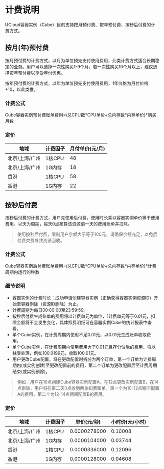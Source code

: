 # 计费说明

UCloud容器实例（Cube）目前支持按月预付费、按年预付费、按秒后付费的计费方式。

## 按月(年)预付费

按月预付费的计费方式，以月为单位预先支付使用费用，此类计费方式适合长期稳定的业务。用户可以选择一次性购买1-9个月，若一次性购买10个月以上，建议选择按年预付费以享受年付优惠。

按年预付费的计费方式，以年为单位预先支付使用费用，1年价格为月付价格*10，以此类推。

### 计费公式

Cube容器实例预付费账单费用=(总CPU数\*CPU单价+总内存数\*内存单价)\*购买月数

### 定价

|地域|计费因子|月付单价(元/月)|
|---|---|---|
|北京/上海/广州|1核CPU|48|
|北京/上海/广州|1G内存|18|
|香港|1核CPU|58|
|香港|1G内存|22|

## 按秒后付费

按秒后付费的计费方式，用户先使用后付费，使用时长乘以容器实例单价等于使用费用，以天为周期，每天0点核算该资源前一天的费用账单并扣除。

> 使用按秒后付费，限制用户余额大于等于100元，请确保余额充足，以免后付费欠费导致资源回收。

### 计费公式

Cube容器实例后付费账单费用=(总CPU数\*CPU单价+总内存数\*内存单价)\*计费周期内运行的秒数

### 细节说明

* 容器实例的计费时长：成功申请创建容器实例（正确获得容器实例资源ID）开始至容器删除（资源ID删除）为止。
* 计费周期为每日00:00:00至23:59:59。
* 按秒后付费生成账单的费用将以计费单元为单位，1计费单元等于0.01元，扣除金额将不会发生变化，具体扣费明细可在容器实例Cube的统计报表中查看。
* 单个Cube实例，在计费周期内使用不足0.01元，以0.01元生成账单收取费用。
* 单个Cube实例，在计费周期内使用费用大于0.01元且存分位后的费用，将以抹零处理，例如100.0199元，收取100.01元。
* 用户更改Cube配置，将在更改配置时拆分为两个订单，第一个订单为计费周期内(或实例创建)至更改配置前的费用，第二个订单为更改配置后至计费周期结束(或实例删除)。


> 例如：用户在10点创建Cube容器实例配置A，在12点更改实例配置B，在14点删除，用户将在第二天0点收到两张扣费账单，第一个为10-12点期间配置A的费用，第二个为12-14点期间配置B的费用。





### 定价

|地域|计费因子|单价(元/秒)|小时价(元/小时)|
|---|---|---|---|
|北京/上海/广州|1核CPU|0.0000278000|0.10008|
|北京/上海/广州|1G内存|0.0000104000|0.03744|
|香港|1核CPU|0.0000336000|0.12096|
|香港|1G内存|0.0000128000|0.04608|


<!-- |地域|机型|CPU(Core)|内存(G)|单价(元/秒)|小时价(元/小时)|
|---|---|---|---|---|---|
|北京/上海/广州|intel/AMD|0.1|0.125|0.000004080|0.014688|
|北京/上海/广州|intel/AMD|0.5|0.5|0.000019100|0.06876|
|北京/上海/广州|intel/AMD|0.5|1|0.000024300|0.08748|
|北京/上海/广州|intel/AMD|0.5|2|0.000034700|0.12492|
|北京/上海/广州|intel/AMD|1|1|0.000038200|0.13752|
|北京/上海/广州|intel/AMD|1|2|0.000048600|0.17496|
|北京/上海/广州|intel/AMD|1|4|0.000069400|0.24984|
|北京/上海/广州|intel/AMD|2|2|0.000076400|0.27504|
|北京/上海/广州|intel/AMD|2|4|0.000097200|0.34992|
|北京/上海/广州|intel/AMD|2|8|0.000139000|0.5004|
|北京/上海/广州|intel/AMD|4|4|0.000153000|0.5508|
|北京/上海/广州|intel/AMD|4|8|0.000194000|0.6984|
|北京/上海/广州|intel/AMD|4|16|0.000278000|1.0008|
|北京/上海/广州|intel/AMD|8|8|0.000306000|1.1016|
|北京/上海/广州|intel/AMD|8|16|0.000389000|1.4004|
|北京/上海/广州|intel/AMD|8|32|0.000556000|2.0016|
|北京/上海/广州|intel/AMD|16|16|0.000611000|2.1996|
|北京/上海/广州|intel/AMD|16|32|0.000778000|2.8008|
|北京/上海/广州|intel/AMD|16|64|0.001110000|3.996|
|香港|intel/AMD|0.1|0.125|0.000004950|0.01782|
|香港|intel/AMD|0.5|0.5|0.000023100|0.08316|
|香港|intel/AMD|0.5|1|0.000029500|0.1062|
|香港|intel/AMD|0.5|2|0.000042200|0.15192|
|香港|intel/AMD|1|1|0.000046300|0.16668|
|香港|intel/AMD|1|2|0.000059000|0.2124|
|香港|intel/AMD|1|4|0.000084500|0.3042|
|香港|intel/AMD|2|2|0.000092600|0.33336|
|香港|intel/AMD|2|4|0.000118000|0.4248|
|香港|intel/AMD|2|8|0.000169000|0.6084|
|香港|intel/AMD|4|4|0.000185000|0.666|
|香港|intel/AMD|4|8|0.000236000|0.8496|
|香港|intel/AMD|4|16|0.000338000|1.2168|
|香港|intel/AMD|8|8|0.000370000|1.332|
|香港|intel/AMD|8|16|0.000472000|1.6992|
|香港|intel/AMD|8|32|0.000676000|2.4336|
|香港|intel/AMD|16|16|0.000741000|2.6676|
|香港|intel/AMD|16|32|0.000944000|3.3984|
|香港|intel/AMD|16|64|0.001350000|4.86| -->